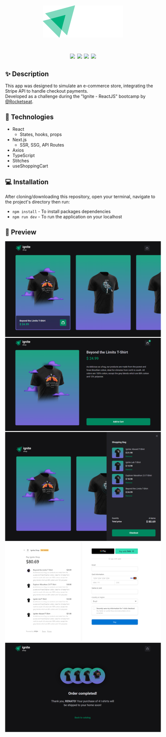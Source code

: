 <h1 align="center">
  <br/>
  <img src="src/assets/logo.svg">
  <br/><br/>
  <div>
    <img src="https://img.shields.io/badge/-React-blue" />
    <img src="https://img.shields.io/badge/-TypeScript-3178c6" />
    <img src="https://img.shields.io/badge/-Next.js-%23000" />
    <img src="https://img.shields.io/badge/-Stripe-635bff" />
  </div>
</h1>

## ✨ Description

This app was designed to simulate an e-commerce store, integrating the Stripe API to handle checkout payments.<br/>
Developed as a challenge during the "Ignite - ReactJS" bootcamp by [@Rocketseat](https://www.rocketseat.com.br).

## 🚀 Technologies
-  React
    -  States, hooks, props
-  Next.js
    -  SSR, SSG, API Routes
-  Axios
-  TypeScript
-  Stitches
-  useShoppingCart

## 💻 Installation

After cloning/downloading this repository, open your terminal, navigate to the project's directory then run:

-  `npm install` - To install packages dependencies
-  `npm run dev` - To run the application on your localhost

## 🌟 Preview

![App Screenshot](.github/home.png)
![App Screenshot](.github/product.png)
![App Screenshot](.github/cart.png)
![App Screenshot](.github/stripe.png)
![App Screenshot](.github/success.png)
